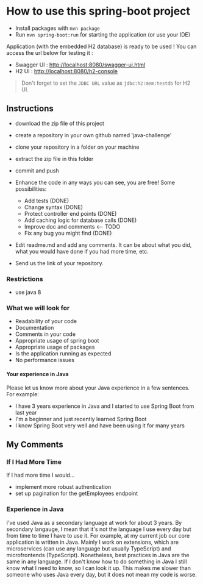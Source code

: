 # How to use this spring-boot project

- Install packages with `mvn package`
- Run `mvn spring-boot:run` for starting the application (or use your IDE)

Application (with the embedded H2 database) is ready to be used ! You can access the url below for testing it :

- Swagger UI : <http://localhost:8080/swagger-ui.html>
- H2 UI : <http://localhost:8080/h2-console>

> Don't forget to set the `JDBC URL` value as `jdbc:h2:mem:testdb` for H2 UI.

## Instructions

- download the zip file of this project
- create a repository in your own github named 'java-challenge'
- clone your repository in a folder on your machine
- extract the zip file in this folder
- commit and push

- Enhance the code in any ways you can see, you are free! Some possibilities:
  - Add tests (DONE)
  - Change syntax (DONE)
  - Protect controller end points (DONE)
  - Add caching logic for database calls (DONE)
  - Improve doc and comments <-- TODO
  - Fix any bug you might find (DONE)
- Edit readme.md and add any comments. It can be about what you did, what you would have done if you had more time, etc.
- Send us the link of your repository.

### Restrictions

- use java 8

### What we will look for

- Readability of your code
- Documentation
- Comments in your code
- Appropriate usage of spring boot
- Appropriate usage of packages
- Is the application running as expected
- No performance issues

#### Your experience in Java

Please let us know more about your Java experience in a few sentences. For example:

- I have 3 years experience in Java and I started to use Spring Boot from last year
- I'm a beginner and just recently learned Spring Boot
- I know Spring Boot very well and have been using it for many years

## My Comments

### If I Had More Time

If I had more time I would...

- implement more robust authentication
- set up pagination for the getEmployees endpoint

### Experience in Java

I've used Java as a secondary language at work for about 3 years. By secondary langauge, I
mean that it's not the language I use every day but from time to time I have to use it.
For example, at my current job our core application is written in Java. Mainly I work on
extensions, which are microservices (can use any language but usually TypeScript) and
microfrontends (TypeScript). Nonetheless, best practices in Java are the same in any language.
If I don't know how to do something in Java I still know what I need to know, so I can
look it up. This makes me slower than someone who uses Java every day, but it does not mean
my code is worse.
